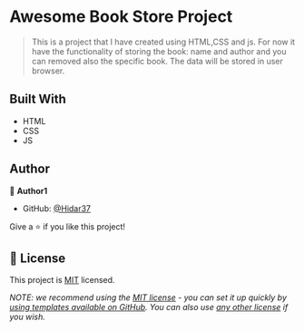 # Awesome Book Store Project

> This is a project that I have created using HTML,CSS and js. For now it have the functionality of storing the book: name and author and you can removed also the specific book. The data will be stored in user browser. 

## Built With

- HTML
- CSS
- JS

## Author

👤 **Author1**

- GitHub: [@Hidar37](https://github.com/Hidar37)

Give a ⭐️ if you like this project!

## 📝 License

This project is [MIT](./MIT.md) licensed.

_NOTE: we recommend using the [MIT license](https://choosealicense.com/licenses/mit/) - you can set it up quickly by [using templates available on GitHub](https://docs.github.com/en/communities/setting-up-your-project-for-healthy-contributions/adding-a-license-to-a-repository). You can also use [any other license](https://choosealicense.com/licenses/) if you wish._
